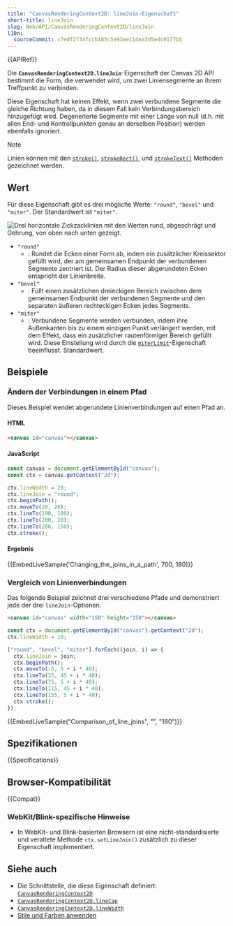 ```yaml
---
title: "CanvasRenderingContext2D: lineJoin-Eigenschaft"
short-title: lineJoin
slug: Web/API/CanvasRenderingContext2D/lineJoin
l10n:
  sourceCommit: c7edf2734fccb185c5e93ee114ea3d5edc0177b5
---
```


{{APIRef}}

Die **`CanvasRenderingContext2D.lineJoin`**-Eigenschaft der Canvas 2D API bestimmt die Form, die verwendet wird, um zwei Liniensegmente an ihrem Treffpunkt zu verbinden.

Diese Eigenschaft hat keinen Effekt, wenn zwei verbundene Segmente die gleiche Richtung haben, da in diesem Fall kein Verbindungsbereich hinzugefügt wird. Degenerierte Segmente mit einer Länge von null (d.h. mit allen End- und Kontrollpunkten genau an derselben Position) werden ebenfalls ignoriert.

> [!NOTE]
> Linien können mit den
> [`stroke()`](/de/docs/Web/API/CanvasRenderingContext2D/stroke),
> [`strokeRect()`](/de/docs/Web/API/CanvasRenderingContext2D/strokeRect),
> und [`strokeText()`](/de/docs/Web/API/CanvasRenderingContext2D/strokeText) Methoden gezeichnet werden.

## Wert

Für diese Eigenschaft gibt es drei mögliche Werte: `"round"`, `"bevel"` und `"miter"`. Der Standardwert ist `"miter"`.

![Drei horizontale Zickzacklinien mit den Werten rund, abgeschrägt und Gehrung, von oben nach unten gezeigt.](canvas_linejoin.png)

- `"round"`
  - : Rundet die Ecken einer Form ab, indem ein zusätzlicher Kreissektor gefüllt wird, der am gemeinsamen Endpunkt der verbundenen Segmente zentriert ist. Der Radius dieser abgerundeten Ecken entspricht der Linienbreite.
- `"bevel"`
  - : Füllt einen zusätzlichen dreieckigen Bereich zwischen dem gemeinsamen Endpunkt der verbundenen Segmente und den separaten äußeren rechteckigen Ecken jedes Segments.
- `"miter"`
  - : Verbundene Segmente werden verbunden, indem ihre Außenkanten bis zu einem einzigen Punkt verlängert werden, mit dem Effekt, dass ein zusätzlicher rautenförmiger Bereich gefüllt wird. Diese Einstellung wird durch die [`miterLimit`](/de/docs/Web/API/CanvasRenderingContext2D/miterLimit)-Eigenschaft beeinflusst. Standardwert.

## Beispiele

### Ändern der Verbindungen in einem Pfad

Dieses Beispiel wendet abgerundete Linienverbindungen auf einen Pfad an.

#### HTML

```html
<canvas id="canvas"></canvas>
```

#### JavaScript

```js
const canvas = document.getElementById("canvas");
const ctx = canvas.getContext("2d");

ctx.lineWidth = 20;
ctx.lineJoin = "round";
ctx.beginPath();
ctx.moveTo(20, 20);
ctx.lineTo(190, 100);
ctx.lineTo(280, 20);
ctx.lineTo(280, 150);
ctx.stroke();
```

#### Ergebnis

{{EmbedLiveSample('Changing_the_joins_in_a_path', 700, 180)}}

### Vergleich von Linienverbindungen

Das folgende Beispiel zeichnet drei verschiedene Pfade und demonstriert jede der drei `lineJoin`-Optionen.

```html hidden
<canvas id="canvas" width="150" height="150"></canvas>
```

```js
const ctx = document.getElementById("canvas").getContext("2d");
ctx.lineWidth = 10;

["round", "bevel", "miter"].forEach((join, i) => {
  ctx.lineJoin = join;
  ctx.beginPath();
  ctx.moveTo(-5, 5 + i * 40);
  ctx.lineTo(35, 45 + i * 40);
  ctx.lineTo(75, 5 + i * 40);
  ctx.lineTo(115, 45 + i * 40);
  ctx.lineTo(155, 5 + i * 40);
  ctx.stroke();
});
```

{{EmbedLiveSample("Comparison_of_line_joins", "", "180")}}

## Spezifikationen

{{Specifications}}

## Browser-Kompatibilität

{{Compat}}

### WebKit/Blink-spezifische Hinweise

- In WebKit- und Blink-basierten Browsern ist eine nicht-standardisierte und veraltete Methode `ctx.setLineJoin()` zusätzlich zu dieser Eigenschaft implementiert.

## Siehe auch

- Die Schnittstelle, die diese Eigenschaft definiert: [`CanvasRenderingContext2D`](/de/docs/Web/API/CanvasRenderingContext2D)
- [`CanvasRenderingContext2D.lineCap`](/de/docs/Web/API/CanvasRenderingContext2D/lineCap)
- [`CanvasRenderingContext2D.lineWidth`](/de/docs/Web/API/CanvasRenderingContext2D/lineWidth)
- [Stile und Farben anwenden](/de/docs/Web/API/Canvas_API/Tutorial/Applying_styles_and_colors)
